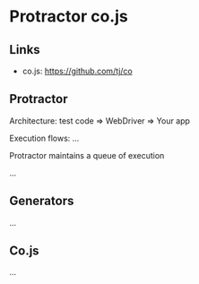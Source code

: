 # Protractor co.js

## Links
* co.js: https://github.com/tj/co

## Protractor
Architecture: test code => WebDriver => Your app

Execution flows:
...

Protractor maintains a queue of execution

...

## Generators
...

## Co.js
...

